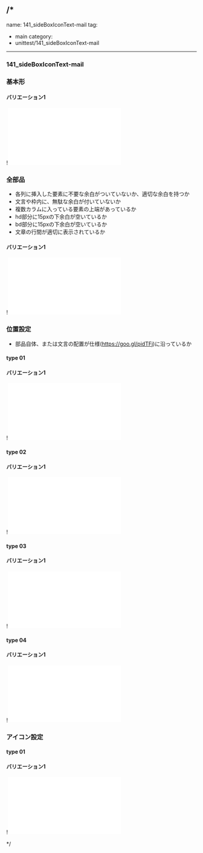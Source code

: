 /*
---
name: 141_sideBoxIconText-mail
tag:
  - main
category:
  - unittest/141_sideBoxIconText-mail
---

### 141_sideBoxIconText-mail
### 基本形

#### バリエーション1

!![141_sideBoxIconText-mail_01basic_1.html](./html/141_sideBoxIconText-mail/141_sideBoxIconText-mail_01basic_1.html)

### 全部品
- 各列に挿入した要素に不要な余白がついていないか、適切な余白を持つか
- 文言や枠内に、無駄な余白が付いていないか
- 複数カラムに入っている要素の上端があっているか
- hd部分に15pxの下余白が空いているか
- bd部分に15pxの下余白が空いているか
- 文章の行間が適切に表示されているか

#### バリエーション1

!![141_sideBoxIconText-mail_02all_1.html](./html/141_sideBoxIconText-mail/141_sideBoxIconText-mail_02all_1.html)

### 位置設定
- 部品自体、または文言の配置が仕様(https://goo.gl/pidTFj)に沿っているか

#### type 01
#### バリエーション1

!![141_sideBoxIconText-mail_f12_01_1.html](./html/141_sideBoxIconText-mail/141_sideBoxIconText-mail_f12_01_1.html)

#### type 02
#### バリエーション1

!![141_sideBoxIconText-mail_f12_02_1.html](./html/141_sideBoxIconText-mail/141_sideBoxIconText-mail_f12_02_1.html)

#### type 03
#### バリエーション1

!![141_sideBoxIconText-mail_f12_03_1.html](./html/141_sideBoxIconText-mail/141_sideBoxIconText-mail_f12_03_1.html)

#### type 04
#### バリエーション1

!![141_sideBoxIconText-mail_f12_04_1.html](./html/141_sideBoxIconText-mail/141_sideBoxIconText-mail_f12_04_1.html)

### アイコン設定

#### type 01
#### バリエーション1

!![141_sideBoxIconText-mail_f15_01_1.html](./html/141_sideBoxIconText-mail/141_sideBoxIconText-mail_f15_01_1.html)

*/
